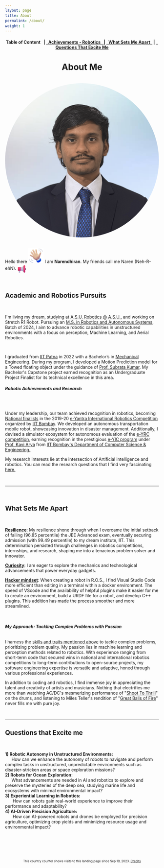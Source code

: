 ```yaml
---
layout: page
title: About
permalink: /about/
weight: 1
---
```


<!-- <link rel="stylesheet" type="text/css" href="../_sass/_base.scss"> -->

<h4 style="text-align: center;"> <strong>Table of Content&ensp;</strong> | <a href="#achievements">&ensp;Achievements - Robotics&ensp; </a> | <a href="#distinguishesme">&ensp;What Sets Me Apart&ensp;</a> | <a href="#Questionsexcitesme">&ensp;Questions That Excite Me</a> </h4>


<!-- # **About Me** -->
<h1 style="text-align: center;"><b>About Me</b></h1>
<br>

<div class="column">
  <div>
    <img class="profilepic" style="float: center; border-radius: 50%;" src="../imgs/naren_about.png" alt="Naren" title="Naren (Neh-R-ehN)" />
  </div>

<div class="column" style="width: 100%; margin-left: 0px">

  <br>
  <p  >Hello there <img  id="rotating-image" class="emoji" title=":wave:" alt=":wave:" src="../imgs/hi.webp" height="50" width="50"> I am <b>Narendhiran</b>. My friends call me Naren (Neh-R-ehN). 
  <!-- https://github.githubassets.com/images/icons/emoji/unicode/1f44b.png -->
  <img class="emoji" title=":play:" alt=":play:" src="../imgs/loudspeaker_3d.png" height="30" width="30" style="vertical-align: middle; cursor: pointer;" id="play-button">  </p>

  <br>

  <h2><b>Academic and Robotics Pursuits</b></h2>
  <br>

  <p>
  I'm living my dream, studying at <a href="https://robotics.asu.edu/">A.S.U. Robotics @ A.S.U.</a>, and working on Stretch R1 Robot. Pursuing an <a href="https://ras.engineering.asu.edu/">M.S. in Robotics and Autonomous Systems</a>, Batch of 2024, I aim to advance robotic capabilities in unstructured environments with a focus on perception, Machine Learning, and Aerial Robotics. 
  </p>
  <br>
  <p >
  I graduated from <a href="https://www.iitp.ac.in/">IIT Patna</a> in 2022 with a Bachelor’s in <a href="https://www.iitp.ac.in/index.php/departments/engineering-technology/mechanical-engineering/">Mechanical Engineering</a>. During my program, I developed a Motion Prediction model for a Towed floating object under the guidance of <a href="https://www.iitp.ac.in/index.php/people-6/faculty/2-uncategorised/241-view-profile-38">Prof. Subrata Kumar</a>. My Bachelor's Capstone project earned recognition as an Undergraduate Project Finalist for its technical excellence in this area.
  </p>

  <h6   id="achievements"><b>Robotic Achievements and Research</b></h6>
  <br>

  <p >
  Under my leadership, our team achieved recognition in robotics, becoming <a href="https://drive.google.com/file/d/1kweAUygwfA52OVF7uBK29grWofsJmhxy/view?usp=sharing">National finalists</a> in the 2019-20 <a href="https://portal.e-yantra.org/#about">e-Yantra International Robotics Competition</a> organized by <a href="https://www.iitb.ac.in/">IIT Bombay</a>. We developed an autonomous transportation mobile robot, showcasing innovation in disaster management. Additionally, I devised a simulator ecosystem for autonomous evaluation of the <a href="https://portal.e-yantra.org/#about">e-YRC competition</a>, earning recognition in the prestigious <a href="https://www.e-yantra.org/eysip">e-YIC program</a> under <a href="https://www.linkedin.com/in/kavi-arya/?originalSubdomain=in">Prof. Kavi Arya</a> from <a href="https://www.cse.iitb.ac.in/">IIT Bombay's Department of Computer Science & Engineering.</a>
  </p>

  <p >
    My research interests lie at the intersection of Artificial intelligence and robotics. You can read the research questions that I find very fascinating <a href="#Questionsexcitesme">here.</a>
  </p>
  <br>
  <hr> <!-- This line creates a horizontal divider -->
  <br>
  <h2 id="distinguishesme">
    <b>What Sets Me Apart</b>
  </h2><br>
  <p >
    <u><b>Resilience</b></u>: My resilience shone through when I overcame the initial setback of failing (96.85 percentile) the JEE Advanced exam, eventually securing admission (with 99.49 percentile) to my dream institute, IIT. This determination persisted through challenges in robotics competitions, internships, and research, shaping me into a tenacious problem solver and innovator.
  </p>
  <p >
    <u><b>Curiosity</b></u>: I am eager to explore the mechanics and technological advancements that power everyday gadgets.
  </p>
  <p >
    <u><b>Hacker mindset</b></u>: When creating a robot in R.O.S., I find Visual Studio Code more efficient than editing in a terminal within a docker environment. The speed of VScode and the availability of helpful plugins make it easier for me to create an environment, build a URDF file for a robot, and develop C++ plugins. This addition has made the process smoother and more streamlined.
  </p>
  <br>

  <h6 id="achievements"><b>My Approach: Tackling Complex Problems with Passion</b></h6>


  <p >
  I harness the <a href="#distinguishesme">skills and traits mentioned above</a> to tackle complex problems, prioritizing problem quality. My passion lies in machine learning and perception methods related to robotics. With experience ranging from short-term code that secured wins in national and international robotics competitions to long-term contributions to open-source projects, my software engineering expertise is versatile and adaptive, honed through various professional experiences.
  </p>
  
  <p >
    In addition to coding and robotics, I find immense joy in appreciating the talent and creativity of artists and musicians. Nothing that electrifies me more than watching AC/DC's mesmerizing performance of "<a href="https://youtu.be/xRQnJyP77tY">Shoot To Thrill</a>" on the drums, and listening to Miles Teller's rendition of "<a href="https://youtu.be/pVcMsjyKlaM">Great Balls of Fire</a>" never fills me with pure joy.
  </p>
  <br>
  <hr> <!-- This line creates a horizontal divider -->
  <h2 id="Questionsexcitesme"><b>Questions that Excite me</b></h2><br>
  <p>
    <b>1) Robotic Autonomy in Unstructured Environments:</b> <br> &emsp;&ensp;How can we enhance the autonomy of robots to navigate and perform complex tasks in unstructured, unpredictable environments such as disaster-stricken areas or space exploration missions? <br> 
    <b>2) Robots for Ocean Exploration:</b> <br>&emsp;&ensp;What advancements are needed in AI and robotics to explore and preserve the mysteries of the deep sea, studying marine life and ecosystems with minimal environmental impact?   <br>
    <b>3) Experiential Learning in Robotics:</b> <br>&emsp;&ensp; How can robots gain real-world experience to improve their performance and adaptability? <br>  
    <b>4) AI-Driven Precision Agriculture:</b> <br>&emsp;&ensp;  How can AI-powered robots and drones be employed for precision agriculture, optimizing crop yields and minimizing resource usage and environmental impact?   <br>
  </p>

</div></div>

<br><br><br>

<div class="page-content">
  <div class="wrapper">
    <center><font size="1">This country counter shows visits to this landing page since Sep 19, 2023. <a href="https://www.revolvermaps.com/">Credits</a></font></center>
    <div class="revolvermap-container">
      <script type="text/javascript" src="//rf.revolvermaps.com/0/0/6.js?i=5zwgjoimiv8&amp;m=7&amp;c=e63100&amp;cr1=ffffff&amp;f=arial&amp;l=0&amp;bv=120&amp;lx=-320&amp;ly=320&amp;hi=50&amp;he=10&amp;hc=a8ddff&amp;rs=80" async="async"></script>
    </div>
  </div>
</div>




